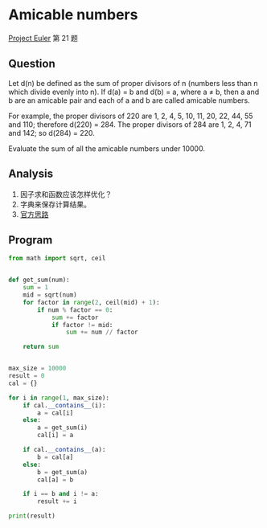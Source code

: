 # Amicable numbers

[Project Euler](https://projecteuler.net) 第 21 题

<!-- more -->

## Question

Let d(n) be defined as the sum of proper divisors of n (numbers less than n which divide evenly into n).
If d(a) = b and d(b) = a, where a ≠ b, then a and b are an amicable pair and each of a and b are called amicable numbers.

For example, the proper divisors of 220 are 1, 2, 4, 5, 10, 11, 20, 22, 44, 55 and 110; therefore d(220) = 284. The proper divisors of 284 are 1, 2, 4, 71 and 142; so d(284) = 220.

Evaluate the sum of all the amicable numbers under 10000.

## Analysis

1. 因子求和函数应该怎样优化？
2. 字典来保存计算结果。
3. [官方思路](https://projecteuler.net/overview=021)

## Program

```python
from math import sqrt, ceil


def get_sum(num):
    sum = 1
    mid = sqrt(num)
    for factor in range(2, ceil(mid) + 1):
        if num % factor == 0:
            sum += factor
            if factor != mid:
                sum += num // factor

    return sum


max_size = 10000
result = 0
cal = {}

for i in range(1, max_size):
    if cal.__contains__(i):
        a = cal[i]
    else:
        a = get_sum(i)
        cal[i] = a

    if cal.__contains__(a):
        b = cal[a]
    else:
        b = get_sum(a)
        cal[a] = b

    if i == b and i != a:
        result += i

print(result)
```
